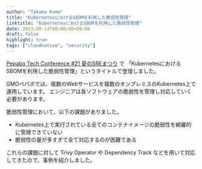 ```yaml
---
author: "Takuma Kume"
title: "KubernetesにおけるSBOMを利用した脆弱性管理"
linktitle: "KubernetesにおけるSBOMを利用した脆弱性管理"
date: 2023-09-14T00:00:00+09:00
draft: false
highlight: true
tags: ["cloudnative", "security"]
---
```


[Pepabo Tech Conference #21 夏のSREまつり](https://pepabo.connpass.com/event/289574/) で 「KubernetesにおけるSBOMを利用した脆弱性管理」というタイトルで登壇しました。

GMOペパボでは、複数のWebサービスを複数のオンプレミスのKubernetes上で運用しています。
エンジニアは各ソフトウェアの脆弱性を管理し対応していく必要があります。

脆弱性管理において、以下の課題がありました。

- Kubernetes上で実行されている全てのコンテナイメージの脆弱性を網羅的に管理できていない
- 脆弱性の量が多すぎて全て対応するのが困難である

これらの課題に対して Trivy Operator や Dependency Track などを用いて対応してきたので、事例を紹介しました。

<script defer class="speakerdeck-embed" data-id="5c231c1eb7d44b6f96d18a50bf282671" data-ratio="1.7772511848341233" src="//speakerdeck.com/assets/embed.js"></script>
